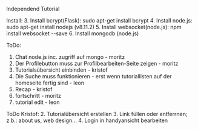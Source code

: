 Independend Tutorial

Install:
3. Install bcrypt(Flask):       sudo apt-get install bcrypt
4. Install node.js:             sudo apt-get install nodejs (v8.11.2)
5. Install websocket(node.js):  npm install websocket --save
6. Install mongodb (node.js)

ToDo:
1. Chat node.js inc. zugriff auf mongo - moritz
3. Der Profilebutton muss zur Profilbearbeiten-Seite zeigen - moritz
5. Tutorialsübersicht einbinden - kristof
6. Die Suche muss funktionieren - erst wenn tutoriallisten auf der homeseite fertig sind - leon
8. Recap - kristof
9. fortschritt - moritz
10. tutorial edit - leon

ToDo Kristof:
2. Tutorialübersicht erstellen
3. Link füllen oder entferrnen; z.b.: about us, web design...
4. Login in handyansicht bearbeiten